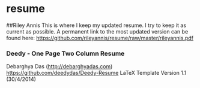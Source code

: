 # resume

##Riley Annis
This is where I keep my updated resume. I try to keep it as current as possible.
A permanent link to the most updated version can be found here: https://github.com/rileyannis/resume/raw/master/rileyannis.pdf

### Deedy - One Page Two Column Resume
Debarghya Das (http://debarghyadas.com)
https://github.com/deedydas/Deedy-Resume
LaTeX Template Version 1.1 (30/4/2014)
